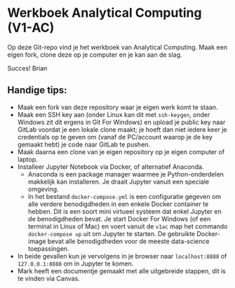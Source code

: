 # Werkboek Analytical Computing (V1-AC)

Op deze Git-repo vind je het werkboek van Analytical Computing. Maak een eigen fork, clone deze op je computer en je kan aan de slag.

Succes!
Brian

## Handige tips:
- Maak een fork van deze repository waar je eigen werk komt te staan.
- Maak een SSH key aan (onder Linux kan dit met `ssh-keygen`, onder Windows zit dit ergens in Git For Windows) en upload je public key naar GitLab voordat je een lokale clone maakt; je hoeft dan niet iedere keer je credentials op te geven om (vanaf de PC/account waarop je de key gemaakt hebt) je code naar GitLab te pushen.
- Maak daarna een clone van je eigen repository op je eigen computer of laptop.
- Installeer Jupyter Notebook via Docker, of alternatief Anaconda. 
  - Anaconda is een package manager waarmee je Python-onderdelen makkelijk kan installeren. Je draait Jupyter vanuit een speciale omgeving.
  - In het bestand `docker-compose.yml` is een configuratie gegeven om alle verdere benodigdheden in een enkele Docker container te hebben. Dit is een soort mini virtueel systeem dat enkel Jupyter en de benodigdheden bevat. Je start Docker For Windows (of een terminal in Linux of Mac) en voert vanuit de `v1ac` map het commando `docker-compose up` uit om Jupyter te starten. De gebruikte Docker-image bevat alle benodigdheden voor de meeste data-science toepassingen.
- In beide gevallen kun je vervolgens in je browser naar `localhost:8888` of `127.0.0.1:8888` om in Jupyter te komen.
- Mark heeft een documentje gemaakt met alle uitgebreide stappen, dit is te vinden via Canvas.
